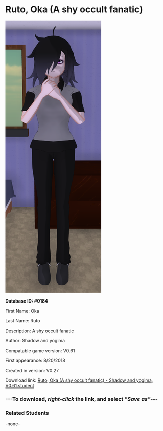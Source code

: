 # Ruto, Oka (A shy occult fanatic)

<img src="../../Files/Images/Ruto, Oka (A shy occult fanatic).png" title="Ruto, Oka (A shy occult fanatic) - Shadow and yogima, V0.61">

**Database ID: #0184**

First Name: Oka

Last Name: Ruto

Description: A shy occult fanatic

Author: Shadow and yogima

Compatable game version: V0.61

First appearance: 8/20/2018

Created in version: V0.27

Download link: <a href="https://raw.githubusercontent.com/Arbiter1223/Daigaku-Gurashi-Custom-Students/master/Files/Student%20Files/Ruto%2C%20Oka%20(A%20shy%20occult%20fanatic)%20-%20Shadow%20and%20yogima%2C%20V0.61.student">Ruto, Oka (A shy occult fanatic) - Shadow and yogima, V0.61.student</a>

### ---**To download, _right-click_ the link, and select _"Save as"_**---

### Related Students

-none-
